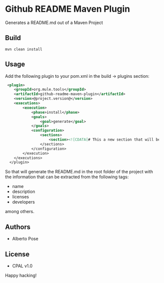 # Github README Maven Plugin
Generates a README.md out of a Maven Project

## Build

    mvn clean install

## Usage

Add the following plugin to your pom.xml in the build -> plugins section:
```xml
 <plugin>
    <groupId>org.mule.tools</groupId>
    <artifactId>github-readme-maven-plugin</artifactId>
    <version>@project.version@</version>
    <executions>
        <execution>
            <phase>install</phase>
            <goals>
                <goal>generate</goal>
            </goals>
            <configuration>
                <sections>
                    <section><![CDATA[# This a new section that will be added to the README.md]]</section>
                </sections>
            </configuration>
        </execution>
    </executions>
  </plugin>
```

 So that will generate the README.md in the root folder of the project with the information that can be extracted from the following tags:

  * name
  * description
  * licenses
  * developers

among others.

## Authors
  * Alberto Pose

## License
  * CPAL v1.0

Happy hacking!

